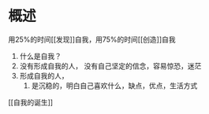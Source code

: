 # 概述
用25%的时间[[发现]]自我，用75%的时间[[创造]]自我

1. 什么是自我？
2. 没有形成自我的人，
	没有自己坚定的信念，容易惊恐，迷茫
3. 形成自我的人，
	1. 是沉稳的，明白自己喜欢什么，缺点，优点，生活方式

[[自我的诞生]] 